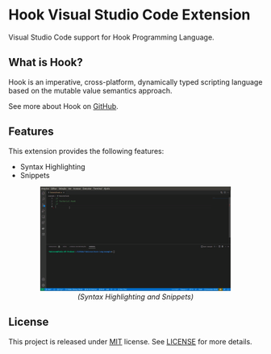 
# Hook Visual Studio Code Extension

Visual Studio Code support for Hook Programming Language.

## What is Hook?

Hook is an imperative, cross-platform, dynamically typed scripting language based on the mutable value semantics approach.

See more about Hook on [GitHub](https://github.com/hook-lang/hook).

## Features

This extension provides the following features:

* Syntax Highlighting
* Snippets

<p align=center>
  <img src="images/hook-vscode-extension.gif" width=75%>
  <br/>
  <em>(Syntax Highlighting and Snippets)</em>
</p>

## License

This project is released under [MIT](https://choosealicense.com/licenses/mit/) license.
See [LICENSE](https://github.com/hook-lang/hook/blob/main/LICENSE) for more details.
